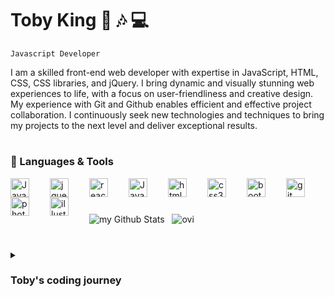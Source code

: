 # Toby King 🌊  🎶  💻 

`Javascript Developer` 

I am a skilled front-end web developer with expertise in JavaScript, HTML, CSS, CSS libraries, and jQuery. I bring dynamic and visually stunning web experiences to life, with a focus on user-friendliness and creative design. My experience with Git and Github enables efficient and effective project collaboration. I continuously seek new technologies and techniques to bring my projects to the next level and deliver exceptional results.

#

### 🧰 Languages & Tools

<img align="left" alt="JavaScript" width="30px" style="padding-right:30px" src="https://cdn.jsdelivr.net/gh/devicons/devicon/icons/javascript/javascript-original.svg"/>
<img align="left" alt="jquery" width="30px" style="padding-right:30px" src="https://cdn.jsdelivr.net/gh/devicons/devicon/icons/jquery/jquery-original.svg" />
<img align="left" alt="react" width="30px" style="padding-right:30px" src="https://cdn.jsdelivr.net/gh/devicons/devicon/icons/react/react-original.svg" />
<img align="left" alt="JavaScript" width="30px" style="padding-right:30px" src="https://cdn.jsdelivr.net/gh/devicons/devicon/icons/nodejs/nodejs-original.svg" />
<img align="left" alt="html5" width="30px" style="padding-right:30px" src="https://cdn.jsdelivr.net/gh/devicons/devicon/icons/html5/html5-original.svg" />
<img align="left" alt="css3" width="30px" style="padding-right:30px" src="https://cdn.jsdelivr.net/gh/devicons/devicon/icons/css3/css3-original.svg" />
<img align="left" alt="bootstrap" width="30px" style="padding-right:30px" src="https://cdn.jsdelivr.net/gh/devicons/devicon/icons/bootstrap/bootstrap-original.svg" />
<img align="left" alt="git" width="30px" style="padding-right:30px" src="https://cdn.jsdelivr.net/gh/devicons/devicon/icons/git/git-original.svg" />
<img align="left" alt="photoshop" width="30px" style="padding-right:30px" src="https://cdn.jsdelivr.net/gh/devicons/devicon/icons/photoshop/photoshop-plain.svg" />
<img align="left" alt="illustrator" width="30px" style="padding-right:30px" src="https://cdn.jsdelivr.net/gh/devicons/devicon/icons/illustrator/illustrator-plain.svg" />

<br>

#          

<img align="center" src="https://github-readme-stats.vercel.app/api?username=Tobyking13&include_all_commits=true&count_private=true&show_icons=true&line_height=20&theme=tokyonight" alt="my Github Stats"/>  &nbsp; <img align="center" src="https://github-readme-stats.vercel.app/api/top-langs?username=Tobyking13&show_icons=true&locale=en&layout=compact&theme=tokyonight" alt="ovi" />

#

<details>
<summary><h3>Toby's coding journey </h3></summary>
I am a driven front-end web developer with a passion for coding and design. My love for music and sound engineering, combined with my technical skills, bring a unique perspective to my work. Hailing from London, I am currently residing in Cornwall where I am able to immerse myself in the beauty of the coast while pursuing my passion for web development.

I taught myself the basics of coding and web development, and my passion for the field led me to continue my education by studying front-end web development. My expertise in JavaScript, HTML, CSS, and CSS libraries like Bootstrap and Bulma, enables me to create dynamic and visually stunning websites that engage and delight users. My experience with jQuery, version control and collaboration tools like Git and Github, make me a seasoned professional who is able to work efficiently and effectively on projects, both individually and as part of a team.

I am always pushing the boundaries of what is possible in web development and seeking out new and innovative technologies and techniques. My focus on creating intuitive and user-friendly designs, combined with my technical expertise, allows me to bring a unique combination of creative vision and technical prowess to every project I work on.

If you're looking for a web developer who is truly dedicated to the craft, with a passion for music, and a love of the natural beauty of Cornwall, look no further. I am confident in my ability to bring your vision to life and create a web presence that sets you apart from the competition.

  
